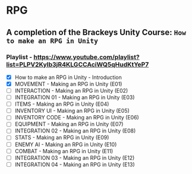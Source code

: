# RPG

## A completion of the Brackeys Unity Course: `How to make an RPG in Unity`

### Playlist - https://www.youtube.com/playlist?list=PLPV2KyIb3jR4KLGCCAciWQ5qHudKtYeP7
- [X] How to make an RPG in Unity - Introduction
- [X] MOVEMENT - Making an RPG in Unity (E01)
- [ ] INTERACTION - Making an RPG in Unity (E02)
- [ ] INTEGRATION 01 - Making an RPG in Unity (E03)
- [ ] ITEMS - Making an RPG in Unity (E04)
- [ ] INVENTORY UI - Making an RPG in Unity (E05)
- [ ] INVENTORY CODE - Making an RPG in Unity (E06)
- [ ] EQUIPMENT - Making an RPG in Unity (E07)
- [ ] INTEGRATION 02 - Making an RPG in Unity (E08)
- [ ] STATS - Making an RPG in Unity (E09)
- [ ] ENEMY AI - Making an RPG in Unity (E10)
- [ ] COMBAT - Making an RPG in Unity (E11)
- [ ] INTEGRATION 03 - Making an RPG in Unity (E12)
- [ ] INTEGRATION 04 - Making an RPG in Unity (E13)

